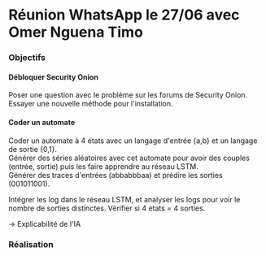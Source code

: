 # Réunion WhatsApp le 27/06 avec Omer Nguena Timo

### Objectifs

#### Débloquer Security Onion
Poser une question avec le problème sur les forums de Security Onion.
Essayer une nouvelle méthode pour l'installation.

#### Coder un automate
Coder un automate à 4 états avec un langage d'entrée {a,b} et un langage de sortie {0,1}.  
Générer des séries aléatoires avec cet automate pour avoir des couples (entrée, sortie) puis les faire apprendre au réseau LSTM.  
Générer des traces d'entrées (abbabbbaa) et prédire les sorties (001011001).

Intégrer les log dans le réseau LSTM, et analyser les logs pour voir le nombre de sorties distinctes. Vérifier si 4 états = 4 sorties.

-> Explicabilité de l'IA

### Réalisation
